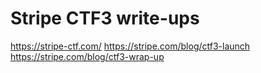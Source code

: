 # Stripe CTF3 write-ups

<https://stripe-ctf.com/>
<https://stripe.com/blog/ctf3-launch>
<https://stripe.com/blog/ctf3-wrap-up>
